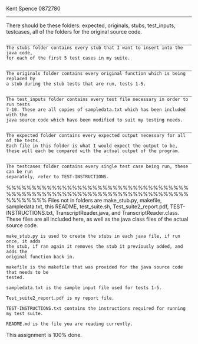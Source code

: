 Kent Spence
0872780
________________________________________________________________________________
There should be these folders: expected, originals, stubs, test_inputs,
testcases, all of the folders for the original source
code. 

    _________________________________________________________________________________
    The stubs folder contains every stub that I want to insert into the java code,
    for each of the first 5 test cases in my suite.

    _______________________________________________________________________________
    The originals folder contains every original function which is being replaced by 
    a stub during the stub tests that are run, tests 1-5. 

    ________________________________________________________________________________
    The test_inputs folder contains every test file necessary in order to run tests
    7-10. These are all copies of sampledata.txt which has been included with the 
    java source code which have been modified to suit my testing needs.

    __________________________________________________________________________________
    The expected folder contains every expected output necessary for all of the tests.
    Each file in this folder is what I would expect the output to be,
    these will each be compared with the actual output of the program.

    _____________________________________________________________________________________
    The testcases folder contains every single test case being run, these can be run 
    separately, refer to TEST-INSTRUCTIONS.

%%%%%%%%%%%%%%%%%%%%%%%%%%%%%%%%%%%%%%%%%%%%%%%%%%%%%%%%%%%%%%%%%%%%%%%%%%%%%%%%
Files not in folders are make_stub.py, makefile, sampledata.txt, this README,
test_suite.sh, Test_suite2_report.pdf, TEST-INSTRUCTIONS.txt, TranscriptReader.java,
and TranscriptReader.class. These files are all included here, as well as the 
java class files of the actual source code. 

    make_stub.py is used to create the stubs in each java file, if run once, it adds
    the stub, if ran again it removes the stub it previously added, and adds the
    original function back in.

    makefile is the makefile that was provided for the java source code that needs to be 
    tested.

    sampledata.txt is the sample input file used for tests 1-5. 

    Test_suite2_report.pdf is my report file. 

    TEST-INSTRUCTIONS.txt contains the instructions required for running my test suite.

    README.md is the file you are reading currently. 

$$$$$$$$$$$$$$$$$$$$$$$$$$$$$$$$$$$$$$$$$$$$$$$$$$$$$$$$$$$$$$$$$$$$$$$$$$$$$$$$
This assignment is 100% done.